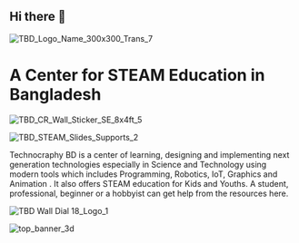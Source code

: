 ## Hi there 👋

![TBD_Logo_Name_300x300_Trans_7](https://github.com/techcraphybd/techcraphybd.github.io/assets/152802305/e3dfc8dc-0be5-40ed-829f-114f0c989217)
# A Center for STEAM Education in Bangladesh
![TBD_CR_Wall_Sticker_SE_8x4ft_5](https://github.com/techcraphybd/techcraphybd.github.io/assets/152802305/5a9fb8c8-5cfd-4cec-8868-d94c3482c0ff)

![TBD_STEAM_Slides_Supports_2](https://github.com/techcraphybd/techcraphybd.github.io/assets/152802305/bb4a5ffb-dfe3-45e1-8398-86e5b715d96a)

<p>
Technocraphy BD is a center of learning, designing and implementing next generation technologies especially in Science and Technology using modern tools which includes Programming, Robotics, IoT, Graphics and Animation . It also offers STEAM education for Kids and Youths. A student, professional, beginner or a hobbyist can get help from the resources here. 


  </p>

![TBD Wall Dial 18_Logo_1](https://github.com/techcraphybd/techcraphybd.github.io/assets/152802305/327b1773-efbb-478a-bd52-49ee75ab1d78)

![top_banner_3d](https://github.com/techcraphybd/techcraphybd.github.io/assets/152802305/6b255a0b-c90d-43dd-a4ed-8137bd7aad28)
